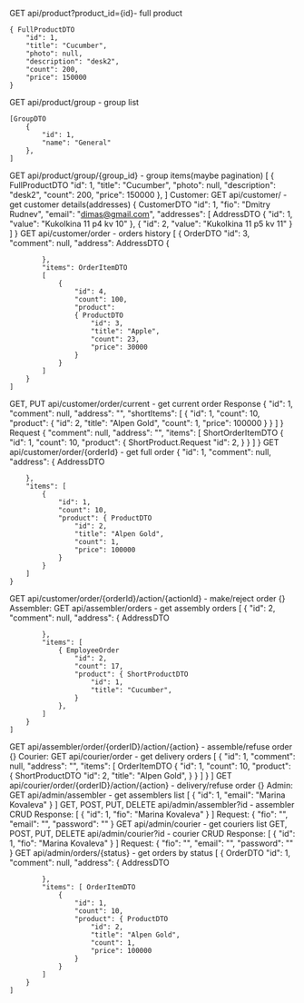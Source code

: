 GET api/product?product_id={id}- full product
    
    { FullProductDTO
        "id": 1,
        "title": "Cucumber",
        "photo": null,
        "description": "desk2",
        "count": 200,
        "price": 150000
    }
GET api/product/group - group list
    
    [GroupDTO
        {
            "id": 1,
            "name": "General"
        },
    ]
GET api/product/group/{group_id} - group items(maybe pagination)
    [
        { FullProductDTO
            "id": 1,
            "title": "Cucumber",
            "photo": null,
            "description": "desk2",
            "count": 200,
            "price": 150000
        },
    ]
Customer:
GET api/customer/ - get customer details(addresses)
    { CustomerDTO
        "id": 1,
        "fio": "Dmitry Rudnev",
        "email": "dimas@gmail.com",
        "addresses": 
        [   AddressDTO 
            {
                "id": 1,
                "value": "Kukolkina 11 p4 kv 10"
            },
            {
                "id": 2,
                "value": "Kukolkina 11 p5 kv 11"
            }
        ]
    }
GET api/customer/order - orders history
    [
        { OrderDTO
            "id": 3,
            "comment": null,
            "address": AddressDTO
            {

            },
            "items": OrderItemDTO
            [ 
                {
                    "id": 4,
                    "count": 100,
                    "product": 
                    { ProductDTO
                        "id": 3,
                        "title": "Apple",
                        "count": 23,
                        "price": 30000
                    }
                }
            ]
        }
    ]
GET, PUT api/customer/order/current - get current order
    Response
    {
        "id": 1,
        "comment": null,
        "address": "",
        "shortItems": [
            {
                "id": 1,
                "count": 10,
                "product": {
                    "id": 2,
                    "title": "Alpen Gold",
                    "count": 1,
                    "price": 100000
                }
            }
        ]
    }
    Request
    {
        "comment": null,
        "address": "",
        "items": [ ShortOrderItemDTO
            {
                "id": 1,
                "count": 10,
                "product": { ShortProduct.Request
                    "id": 2,
                }
            }
        ]
    }
GET api/customer/order/{orderId} - get full order
    {
        "id": 1,
        "comment": null,
        "address": 
        { AddressDTO

        },
        "items": [
            {
                "id": 1,
                "count": 10,
                "product": { ProductDTO
                    "id": 2,
                    "title": "Alpen Gold",
                    "count": 1,
                    "price": 100000
                }
            }
        ]
    }
GET api/customer/order/{orderId}/action/{actionId} - make/reject order
    {}
Assembler: 
GET api/assembler/orders - get assembly orders
    [
        {
            "id": 2,
            "comment": null,
            "address": 
            { AddressDTO

            },
            "items": [
                { EmployeeOrder
                    "id": 2,
                    "count": 17,
                    "product": { ShortProductDTO
                        "id": 1,
                        "title": "Cucumber",
                    }
                },
            ]
        }
    ]
GET api/assembler/order/{orderID}/action/{action} - assemble/refuse order
{}
Courier:
GET api/courier/order - get delivery orders
    [
        {
            "id": 1,
            "comment": null,
            "address": "",
            "items": [ OrderItemDTO
                {
                    "id": 1,
                    "count": 10,
                    "product": { ShortProductDTO
                        "id": 2,
                        "title": "Alpen Gold",
                    }
                }
            ]
        }
    ]
GET api/courier/order/{orderID}/action/{action} - delivery/refuse order
{}
Admin:
GET api/admin/assembler - get assemblers list
    [
        {
            "id": 1,
            "email": "Marina Kovaleva"
        }
    ]
GET, POST, PUT, DELETE api/admin/assembler?id - assembler CRUD
    Response:
    [
        {
            "id": 1,
            "fio": "Marina Kovaleva"
        }
    ]
    Request:
    {
        "fio": "",
        "email": "",
        "password": ""
    }
GET api/admin/courier - get couriers list
GET, POST, PUT, DELETE api/admin/courier?id - courier CRUD
    Response:
    [
        {
            "id": 1,
            "fio": "Marina Kovaleva"
        }
    ]
    Request:
    {
        "fio": "",
        "email": "",
        "password": ""
    }
GET api/admin/orders/{status} - get orders by status
    [
        { OrderDTO
            "id": 1,
            "comment": null,
            "address": 
            { AddressDTO
                
            },
            "items": [ OrderItemDTO
                {
                    "id": 1,
                    "count": 10,
                    "product": { ProductDTO
                        "id": 2,
                        "title": "Alpen Gold",
                        "count": 1,
                        "price": 100000
                    }
                }
            ]
        }
    ]